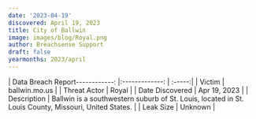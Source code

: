 ```yaml
---
date: '2023-04-19'
discovered: April 19, 2023
title: City of Ballwin
image: images/blog/Royal.png
author: Breachsense Support
draft: false
yearmonths: 2023/april
---
```


| Data Breach Report------------:     |:-------------:    | :-----:|
| Victim      | ballwin.mo.us      | 
| Threat Actor      | Royal      | 
| Date Discovered      | Apr 19, 2023      | 
| Description      | Ballwin is a southwestern suburb of St. Louis, located in St. Louis County, Missouri, United States.      | 
| Leak Size      | Unknown      | 

